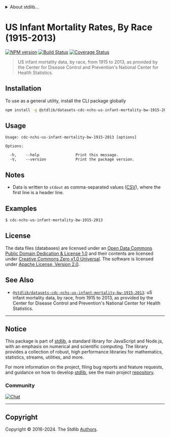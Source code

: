 <!--

@license Apache-2.0

Copyright (c) 2019 The Stdlib Authors.

Licensed under the Apache License, Version 2.0 (the "License");
you may not use this file except in compliance with the License.
You may obtain a copy of the License at

   http://www.apache.org/licenses/LICENSE-2.0

Unless required by applicable law or agreed to in writing, software
distributed under the License is distributed on an "AS IS" BASIS,
WITHOUT WARRANTIES OR CONDITIONS OF ANY KIND, either express or implied.
See the License for the specific language governing permissions and
limitations under the License.

-->


<details>
  <summary>
    About stdlib...
  </summary>
  <p>We believe in a future in which the web is a preferred environment for numerical computation. To help realize this future, we've built stdlib. stdlib is a standard library, with an emphasis on numerical and scientific computation, written in JavaScript (and C) for execution in browsers and in Node.js.</p>
  <p>The library is fully decomposable, being architected in such a way that you can swap out and mix and match APIs and functionality to cater to your exact preferences and use cases.</p>
  <p>When you use stdlib, you can be absolutely certain that you are using the most thorough, rigorous, well-written, studied, documented, tested, measured, and high-quality code out there.</p>
  <p>To join us in bringing numerical computing to the web, get started by checking us out on <a href="https://github.com/stdlib-js/stdlib">GitHub</a>, and please consider <a href="https://opencollective.com/stdlib">financially supporting stdlib</a>. We greatly appreciate your continued support!</p>
</details>

# US Infant Mortality Rates, By Race (1915-2013)

[![NPM version][npm-image]][npm-url] [![Build Status][test-image]][test-url] [![Coverage Status][coverage-image]][coverage-url] <!-- [![dependencies][dependencies-image]][dependencies-url] -->

> US infant mortality data, by race, from 1915 to 2013, as provided by the Center for Disease Control and Prevention's National Center for Health Statistics.











<section class="cli">



<section class="installation">

## Installation

To use as a general utility, install the CLI package globally

```bash
npm install -g @stdlib/datasets-cdc-nchs-us-infant-mortality-bw-1915-2013-cli
```

</section>

<!-- CLI usage documentation. -->

<section class="usage">

## Usage

```text
Usage: cdc-nchs-us-infant-mortality-bw-1915-2013 [options]

Options:

  -h,    --help                Print this message.
  -V,    --version             Print the package version.
```

</section>

<!-- /.usage -->

<section class="notes">

## Notes

-   Data is written to `stdout` as comma-separated values ([CSV][csv]), where the first line is a header line.

<section class="examples">

## Examples

```bash
$ cdc-nchs-us-infant-mortality-bw-1915-2013
```

</section>

<!-- /.examples -->

</section>

<!-- /.cli -->

<!-- <license> -->

## License

The data files (databases) are licensed under an [Open Data Commons Public Domain Dedication & License 1.0][pddl-1.0] and their contents are licensed under [Creative Commons Zero v1.0 Universal][cc0]. The software is licensed under [Apache License, Version 2.0][apache-license].

<!-- </license> -->

<!-- Section for related `stdlib` packages. Do not manually edit this section, as it is automatically populated. -->

<section class="related">

## See Also

-   <span class="package-name">[`@stdlib/datasets-cdc-nchs-us-infant-mortality-bw-1915-2013`][@stdlib/datasets-cdc-nchs-us-infant-mortality-bw-1915-2013]</span><span class="delimiter">: </span><span class="description">uS infant mortality data, by race, from 1915 to 2013, as provided by the Center for Disease Control and Prevention's National Center for Health Statistics.</span>


</section>

<!-- /.related -->

<!-- Section for all links. Make sure to keep an empty line after the `section` element and another before the `/section` close. -->


<section class="main-repo" >

* * *

## Notice

This package is part of [stdlib][stdlib], a standard library for JavaScript and Node.js, with an emphasis on numerical and scientific computing. The library provides a collection of robust, high performance libraries for mathematics, statistics, streams, utilities, and more.

For more information on the project, filing bug reports and feature requests, and guidance on how to develop [stdlib][stdlib], see the main project [repository][stdlib].

### Community

[![Chat][chat-image]][chat-url]

---

## Copyright

Copyright &copy; 2016-2024. The Stdlib [Authors][stdlib-authors].

</section>

<!-- /.stdlib -->

<!-- Section for all links. Make sure to keep an empty line after the `section` element and another before the `/section` close. -->

<section class="links">

[npm-image]: http://img.shields.io/npm/v/@stdlib/datasets-cdc-nchs-us-infant-mortality-bw-1915-2013-cli.svg
[npm-url]: https://npmjs.org/package/@stdlib/datasets-cdc-nchs-us-infant-mortality-bw-1915-2013-cli

[test-image]: https://github.com/stdlib-js/datasets-cdc-nchs-us-infant-mortality-bw-1915-2013@v0.2.1/actions/workflows/test.yml/badge.svg?branch=v0.2.1
[test-url]: https://github.com/stdlib-js/datasets-cdc-nchs-us-infant-mortality-bw-1915-2013@v0.2.1/actions/workflows/test.yml?query=branch:v0.2.1

[coverage-image]: https://img.shields.io/codecov/c/github/stdlib-js/datasets-cdc-nchs-us-infant-mortality-bw-1915-2013@v0.2.1/main.svg
[coverage-url]: https://codecov.io/github/stdlib-js/datasets-cdc-nchs-us-infant-mortality-bw-1915-2013@v0.2.1?branch=main

<!--

[dependencies-image]: https://img.shields.io/david/stdlib-js/datasets-cdc-nchs-us-infant-mortality-bw-1915-2013@v0.2.1.svg
[dependencies-url]: https://david-dm.org/stdlib-js/datasets-cdc-nchs-us-infant-mortality-bw-1915-2013@v0.2.1/main

-->

[chat-image]: https://img.shields.io/gitter/room/stdlib-js/stdlib.svg
[chat-url]: https://app.gitter.im/#/room/#stdlib-js_stdlib:gitter.im

[stdlib]: https://github.com/stdlib-js/stdlib

[stdlib-authors]: https://github.com/stdlib-js/stdlib/graphs/contributors

[cli-section]: https://github.com/stdlib-js/datasets-cdc-nchs-us-infant-mortality-bw-1915-2013@v0.2.1#cli
[cli-url]: https://github.com/stdlib-js/datasets-cdc-nchs-us-infant-mortality-bw-1915-2013@v0.2.1/tree/cli
[@stdlib/datasets-cdc-nchs-us-infant-mortality-bw-1915-2013]: https://github.com/stdlib-js/datasets-cdc-nchs-us-infant-mortality-bw-1915-2013@v0.2.1/tree/main

[umd]: https://github.com/umdjs/umd
[es-module]: https://developer.mozilla.org/en-US/docs/Web/JavaScript/Guide/Modules

[deno-url]: https://github.com/stdlib-js/datasets-cdc-nchs-us-infant-mortality-bw-1915-2013@v0.2.1/tree/deno
[deno-readme]: https://github.com/stdlib-js/datasets-cdc-nchs-us-infant-mortality-bw-1915-2013@v0.2.1/blob/deno/README.md
[umd-url]: https://github.com/stdlib-js/datasets-cdc-nchs-us-infant-mortality-bw-1915-2013@v0.2.1/tree/umd
[umd-readme]: https://github.com/stdlib-js/datasets-cdc-nchs-us-infant-mortality-bw-1915-2013@v0.2.1/blob/umd/README.md
[esm-url]: https://github.com/stdlib-js/datasets-cdc-nchs-us-infant-mortality-bw-1915-2013@v0.2.1/tree/esm
[esm-readme]: https://github.com/stdlib-js/datasets-cdc-nchs-us-infant-mortality-bw-1915-2013@v0.2.1/blob/esm/README.md
[branches-url]: https://github.com/stdlib-js/datasets-cdc-nchs-us-infant-mortality-bw-1915-2013@v0.2.1/blob/main/branches.md

[pddl-1.0]: http://opendatacommons.org/licenses/pddl/1.0/

[cc0]: https://creativecommons.org/publicdomain/zero/1.0

[apache-license]: https://www.apache.org/licenses/LICENSE-2.0

[csv]: https://tools.ietf.org/html/rfc4180

</section>

<!-- /.links -->
